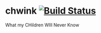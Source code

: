 chwink [![Build Status](https://travis-ci.org/gautamrege/chwink.png?branch=master)](https://travis-ci.org/gautamrege/chwink)
======

What my CHildren WIll Never Know
